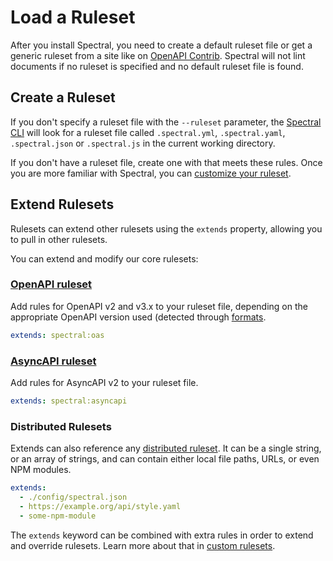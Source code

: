 # Load a Ruleset

After you install Spectral, you need to create a default ruleset file or get a generic ruleset from a site like on [OpenAPI Contrib](https://github.com/openapi-contrib/style-guides/). Spectral will not lint documents if no ruleset is specified and no default ruleset file is found.

## Create a Ruleset

If you don't specify a ruleset file with the `--ruleset` parameter, the [Spectral CLI](../guides/2-cli.md) will look for a ruleset file called `.spectral.yml`, `.spectral.yaml`, `.spectral.json` or `.spectral.js` in the current working directory.

If you don't have a ruleset file, create one with that meets these rules. Once you are more familiar with Spectral, you can [customize your ruleset](../guides/4-custom-rulesets.md).

## Extend Rulesets

Rulesets can extend other rulesets using the `extends` property, allowing you to pull in other rulesets.

You can extend and modify our core rulesets:

### [OpenAPI ruleset](../reference/openapi-rules.md)


Add rules for OpenAPI v2 and v3.x to your ruleset file, depending on the appropriate OpenAPI version used (detected through [formats](../getting-started/3-rulesets.md#formats). 

```yaml
extends: spectral:oas
```
### [AsyncAPI ruleset](../reference/asyncapi-rules.md)
Add rules for AsyncAPI v2 to your ruleset file. 

```yaml
extends: spectral:asyncapi
```
### Distributed Rulesets

Extends can also reference any [distributed ruleset](../guides/7-sharing-rulesets.md). It can be a single string, or an array of strings, and can contain either local file paths, URLs, or even NPM modules.

```yaml
extends:
  - ./config/spectral.json
  - https://example.org/api/style.yaml
  - some-npm-module
```

The `extends` keyword can be combined with extra rules in order to extend and override rulesets. Learn more about that in [custom rulesets](../guides/4-custom-rulesets.md).


